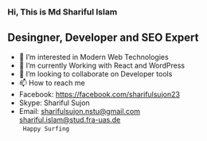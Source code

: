 ### Hi, This is Md Shariful Islam

##  Desingner, Developer and SEO Expert


- 👀 I’m interested in Modern Web Technologies
- 🌱 I’m currently Working with React and WordPress
- 💞️ I’m looking to collaborate on Developer tools
- 📫 How to reach me 
- Facebook: https://facebook.com/sharifulsujon23
- Skype: Shariful Sujon
- Email: sharifulsujon.nstu@gmail.com <br>     shariful.islam@stud.fra-uas.de <br>
<code> Happy Surfing </code>
